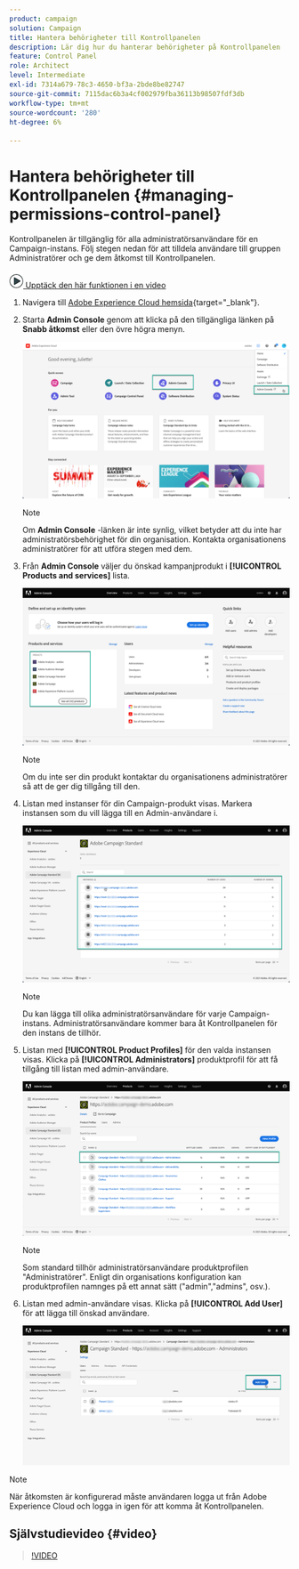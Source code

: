 ```yaml
---
product: campaign
solution: Campaign
title: Hantera behörigheter till Kontrollpanelen
description: Lär dig hur du hanterar behörigheter på Kontrollpanelen
feature: Control Panel
role: Architect
level: Intermediate
exl-id: 7314a679-78c3-4650-bf3a-2bde8be82747
source-git-commit: 7115dac6b3a4cf002979fba36113b98507fdf3db
workflow-type: tm+mt
source-wordcount: '280'
ht-degree: 6%

---
```


# Hantera behörigheter till Kontrollpanelen {#managing-permissions-control-panel}

Kontrollpanelen är tillgänglig för alla administratörsanvändare för en Campaign-instans. Följ stegen nedan för att tilldela användare till gruppen Administratörer och ge dem åtkomst till Kontrollpanelen.

![](assets/do-not-localize/how-to-video.png)[ Upptäck den här funktionen i en video](../../discover/using/managing-permissions.md#video)

1. Navigera till [Adobe Experience Cloud hemsida](https://experiencecloud.adobe.com/){target="_blank"}.

1. Starta **Admin Console** genom att klicka på den tillgängliga länken på **Snabb åtkomst** eller den övre högra menyn.

   ![](assets/do-not-localize/control_panel_admin-console.png)

   >[!NOTE]
   >
   >Om **Admin Console** -länken är inte synlig, vilket betyder att du inte har administratörsbehörighet för din organisation. Kontakta organisationens administratörer för att utföra stegen med dem.

1. Från **Admin Console** väljer du önskad kampanjprodukt i **[!UICONTROL Products and services]** lista.

   ![](assets/do-not-localize/control_panel_product-list.png)

   >[!NOTE]
   >
   >Om du inte ser din produkt kontaktar du organisationens administratörer så att de ger dig tillgång till den.

1. Listan med instanser för din Campaign-produkt visas. Markera instansen som du vill lägga till en Admin-användare i.

   ![](assets/do-not-localize/control_panel_add_user_4.png)

   >[!NOTE]
   >
   >Du kan lägga till olika administratörsanvändare för varje Campaign-instans. Administratörsanvändare kommer bara åt Kontrollpanelen för den instans de tillhör.

1. Listan med **[!UICONTROL Product Profiles]** för den valda instansen visas. Klicka på **[!UICONTROL Administrators]** produktprofil för att få tillgång till listan med admin-användare.

   ![](assets/do-not-localize/control_panel_add_user_5.png)

   >[!NOTE]
   >
   >Som standard tillhör administratörsanvändare produktprofilen &quot;Administratörer&quot;. Enligt din organisations konfiguration kan produktprofilen namnges på ett annat sätt (&quot;admin&quot;,&quot;admins&quot;, osv.).

1. Listan med admin-användare visas. Klicka på **[!UICONTROL Add User]** för att lägga till önskad användare.

   ![](assets/do-not-localize/control_panel_add_user_6.png)

>[!NOTE]
>
>När åtkomsten är konfigurerad måste användaren logga ut från Adobe Experience Cloud och logga in igen för att komma åt Kontrollpanelen.

## Självstudievideo {#video}

>[!VIDEO](https://video.tv.adobe.com/v/27147?quality=12)
